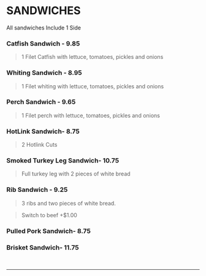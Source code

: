 # SANDWICHES

 <Banner>All sandwiches Include 1 Side</Banner>

 ### Catfish Sandwich - 9.85
 > 1 Filet Catfish with lettuce, tomatoes, pickles and onions
 ### Whiting Sandwich - 8.95
 > 1 Filet whiting with lettuce, tomatoes, pickles and onions
 ### Perch Sandwich - 9.65
 > 1 Filet perch with lettuce, tomatoes, pickles and onions
 ### HotLink Sandwich- 8.75
 > 2 Hotlink Cuts
 ### Smoked Turkey Leg Sandwich- 10.75
 > Full turkey leg with 2 pieces of white bread
 ### Rib Sandwich - 9.25
 > 3 ribs and two pieces of white bread.

 > Switch to beef +$1.00
 ### Pulled Pork Sandwich- 8.75
 ### Brisket Sandwich- 11.75

<br>
<hr>
<Available/>
<Disclaimer/>
